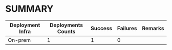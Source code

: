 # SUMMARY

Deployment Infra | Deployments Counts | Success | Failures | Remarks
--- | --- | --- | --- | ---
On-prem | 1 | 1 | 0 |
